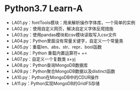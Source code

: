 # Python3.7 Learn-A

<ul>
<li>LA01.py：fontTools模块：用来解析操作字体库，一个简单的实例</li>
<li>LA02.py：使用自定义网页，解决自定义字体反爬措施</li>
<li>LA03.py：使用pandas模块和csv模块读取写入csv文件</li>
<li>LA04.py：Python里面没有常量关键字，自定义一个常量类</li>
<li>LA05.py：重载len、abs、str、repr、bool函数</li>
<li>LA06.py：Python 重载内置运算符+ +=</li>
<li>LA07.py：自定义一个复数类 x+yj</li>
<li>LA08.py：Python查询MongoDB数据库</li>
<li>LA09.py：Python聚合MongoDB数据以及distinct函数</li>
<li>LA10.py：Python在MongoDB中的CDUR操作</li>
<li>LA11.py：Python实现MongoDB的GridFS存储</li>
</ul>
